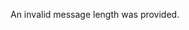 <!-- YAML
added: v15.0.0
-->

An invalid message length was provided.

<a id="ERR_CRYPTO_INVALID_SCRYPT_PARAMS"></a>
